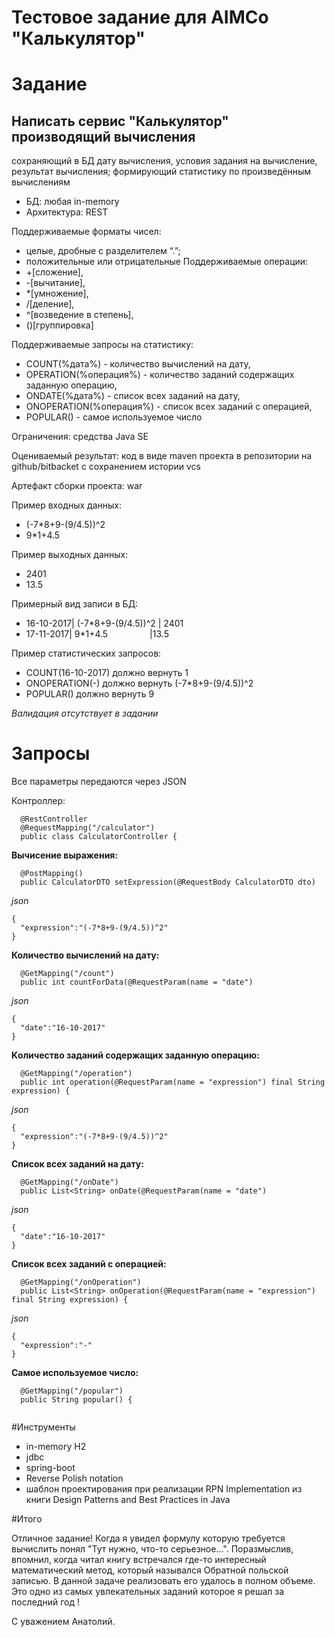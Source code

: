 Тестовое задание для AIMCo "Калькулятор"
======================================

Задание
========

## Написать сервис "Калькулятор" производящий вычисления
сохраняющий в БД дату вычисления, условия задания на вычисление, результат вычисления; формирующий статистику по произведённым вычислениям
- БД: любая in-memory
- Архитектура: REST

Поддерживаемые форматы чисел:
- целые, дробные с разделителем “.”; 
- положительные или отрицательные
Поддерживаемые операции:
- +[сложение], 
- -[вычитание], 
- *[умножение], 
- /[деление], 
- ^[возведение в степень], 
- ()[группировка]
 
Поддерживаемые запросы на статистику: 
- COUNT(%дата%) - количество вычислений на дату,
- OPERATION(%операция%) - количество заданий содержащих заданную операцию,
- ONDATE(%дата%) - список всех заданий на дату,
- ONOPERATION(%операция%) - список всех заданий с операцией,
- POPULAR() - самое используемое число

Ограничения: средства Java SE

Оцениваемый результат: код в виде maven проекта в репозитории на github/bitbacket с сохранением истории vcs

Артефакт сборки проекта: war

Пример входных данных:
- (-7*8+9-(9/4.5))^2
- 9*1+4.5

Пример выходных данных: 
- 2401
- 13.5

Примерный вид записи в БД:
- 16-10-2017| (-7*8+9-(9/4.5))^2 | 2401 
- 17-11-2017| 9*1+4.5                   |13.5

Пример статистических запросов:
- COUNT(16-10-2017) должно вернуть 1
- ONOPERATION(-) должно вернуть (-7*8+9-(9/4.5))^2
- POPULAR() должно вернуть 9

*Валидация отсутствует в задании*

Запросы
=======
Все параметры передаются через JSON

Контроллер:
```
  @RestController
  @RequestMapping("/calculator")
  public class CalculatorController {
```
**Вычисение выражения:**
```
  @PostMapping()
  public CalculatorDTO setExpression(@RequestBody CalculatorDTO dto)
```
*json*
```
{
  "expression":"(-7*8+9-(9/4.5))^2"
}
```
**Количество вычислений на дату:**
```
  @GetMapping("/count")
  public int countForData(@RequestParam(name = "date")
```
*json*
```
{
  "date":"16-10-2017"
}
```
**Kоличество заданий содержащих заданную операцию:**
```
  @GetMapping("/operation")
  public int operation(@RequestParam(name = "expression") final String expression) {
```
*json*
```
{
  "expression":"(-7*8+9-(9/4.5))^2"
}
```
**Cписок всех заданий на дату:**
```
  @GetMapping("/onDate")
  public List<String> onDate(@RequestParam(name = "date")
```
*json*
```
{
  "date":"16-10-2017"
}
```
**Cписок всех заданий с операцией:**
```
  @GetMapping("/onOperation")
  public List<String> onOperation(@RequestParam(name = "expression") final String expression) {
```
*json*
```
{
  "expression":"-"
}
```
**Cамое используемое число:**
```
  @GetMapping("/popular")
  public String popular() {
          
```
#Инструменты
- in-memory H2
- jdbc
- spring-boot
- Reverse Polish notation
- шаблон проектирования при реализации RPN Implementation из книги Design Patterns and Best Practices in Java


#Итого

Отличное задание! Когда я увидел формулу которую требуется вычислить понял "Тут нужно, что-то серьезное...". Поразмыслив, впомнил, когда читал книгу встречался где-то интересный математический метод, который назывался Обратной польской записью. В данной задаче реализовать его удалось в полном объеме. Это одно из самых увлекательных заданий которое я решал за последний год !

С уважением Анатолий.
